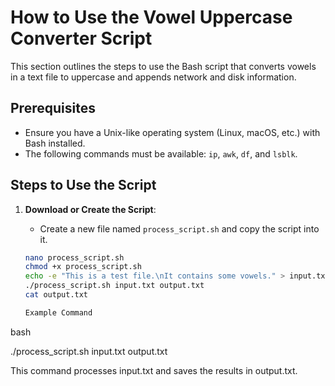 # How to Use the Vowel Uppercase Converter Script

This section outlines the steps to use the Bash script that converts vowels in a text file to uppercase and appends network and disk information.

## Prerequisites

- Ensure you have a Unix-like operating system (Linux, macOS, etc.) with Bash installed.
- The following commands must be available: `ip`, `awk`, `df`, and `lsblk`.

## Steps to Use the Script

1. **Download or Create the Script**:
   - Create a new file named `process_script.sh` and copy the script into it.

   ```bash
   nano process_script.sh
   chmod +x process_script.sh
   echo -e "This is a test file.\nIt contains some vowels." > input.txt
   ./process_script.sh input.txt output.txt
   cat output.txt
   
   Example Command

bash

./process_script.sh input.txt output.txt

This command processes input.txt and saves the results in output.txt.
